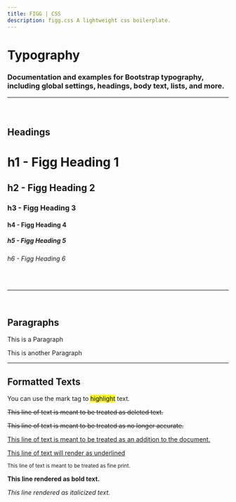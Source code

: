 ```yaml
---
title: FIGG | CSS
description: figg.css A lightweight css boilerplate.
---
```

        
        
<link rel="stylesheet" type="text/css" media="screen" href="figg.css" />

# Typography
### Documentation and examples for Bootstrap typography, including global settings, headings, body text, lists, and more.<hr/><br/> 

## Headings
# h1 - Figg Heading 1 
## h2 - Figg Heading 2 
### h3 - Figg Heading 3 </h3>
#### h4 - Figg Heading 4 </h4>
##### h5 - Figg Heading 5 </h5>
###### h6 - Figg Heading 6 </h6><br/><hr/><br/>
## Paragraphs
This is a Paragraph

This is another Paragraph

----

## Formatted Texts

You can use the mark tag to <mark>highlight</mark> text.

<del>This line of text is meant to be treated as deleted text.</del>

<s>This line of text is meant to be treated as no longer accurate.</s>

<ins>This line of text is meant to be treated as an addition to the document.</ins>

<u>This line of text will render as underlined</u>

<small>This line of text is meant to be treated as fine print.</small>

<strong>This line rendered as bold text.</strong>
 
 <em>This line rendered as italicized text.</em>

